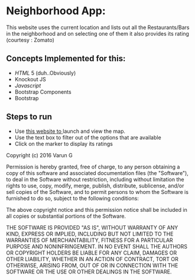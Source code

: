 # Neighborhood App:

This website uses the current location and lists out all the Restaurants/Bars in the neighborhood and on selecting one of them it also provides its rating (courtesy : Zomato)


## Concepts Implemented for this:
* *HTML* 5 (duh..Obviously)
* Knockout JS
* *Javascript*
* Bootstrap Components
* Bootstrap
 

## Steps to run
* Use [this website to ](https://gvsvarun.github.io/neighborhood_app_native/) launch and view the map.
* Use the text box to filter out of the options that are available
* Click on the marker to display its ratings

Copyright (c) 2016 Varun G

Permission is hereby granted, free of charge, to any person obtaining a copy
of this software and associated documentation files (the "Software"), to deal
in the Software without restriction, including without limitation the rights
to use, copy, modify, merge, publish, distribute, sublicense, and/or sell
copies of the Software, and to permit persons to whom the Software is
furnished to do so, subject to the following conditions:

The above copyright notice and this permission notice shall be included in all
copies or substantial portions of the Software.

THE SOFTWARE IS PROVIDED "AS IS", WITHOUT WARRANTY OF ANY KIND, EXPRESS OR
IMPLIED, INCLUDING BUT NOT LIMITED TO THE WARRANTIES OF MERCHANTABILITY,
FITNESS FOR A PARTICULAR PURPOSE AND NONINFRINGEMENT. IN NO EVENT SHALL THE
AUTHORS OR COPYRIGHT HOLDERS BE LIABLE FOR ANY CLAIM, DAMAGES OR OTHER
LIABILITY, WHETHER IN AN ACTION OF CONTRACT, TORT OR OTHERWISE, ARISING FROM,
OUT OF OR IN CONNECTION WITH THE SOFTWARE OR THE USE OR OTHER DEALINGS IN THE
SOFTWARE.
